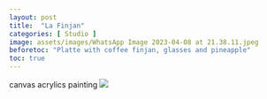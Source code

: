 ```yaml
---
layout: post
title:  "La Finjan"
categories: [ Studio ]
image: assets/images/WhatsApp Image 2023-04-08 at 21.38.11.jpeg
beforetoc: "Platte with coffee finjan, glasses and pineapple"
toc: true
---
```

canvas acrylics painting 
<img class="lazyimg" src="{{ site.baseurl }}/assets/images/WhatsApp Image 2023-04-08 at 21.38.27.jpeg"/>
